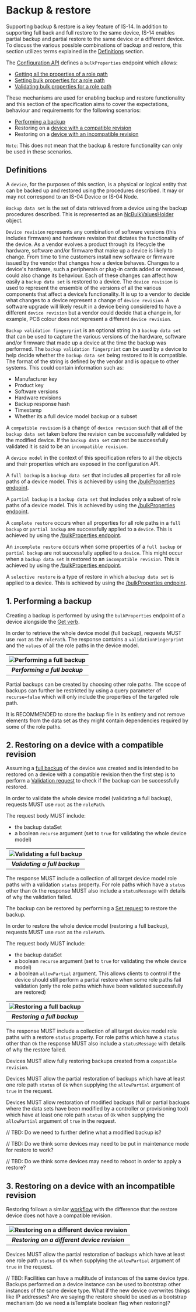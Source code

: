 # Backup & restore

Supporting backup & restore is a key feature of IS-14. In addition to supporting full back and full restore to the same device, IS-14 enables partial backup and partial restore to the same device or a different device. To discuss the various possible combinations of backup and restore, this section utilizes terms explained in the [Definitions](#definitions) section.

The [Configuration API](https://specs.amwa.tv/is-14/branches/v1.0-dev/APIs/ConfigurationAPI.html) defines a `bulkProperties` endpoint which allows:

- [Getting all the properties of a role path](https://specs.amwa.tv/is-14/branches/v1.0-dev/docs/API_requests.html#getting-all-the-properties-of-a-role-path)
- [Setting bulk properties for a role path](https://specs.amwa.tv/is-14/branches/v1.0-dev/docs/API_requests.html#setting-bulk-properties-for-a-role-path)
- [Validating bulk properties for a role path](https://specs.amwa.tv/is-14/branches/v1.0-dev/docs/API_requests.html#validating-bulk-properties-for-a-role-path)

These mechanisms are used for enabling backup and restore functionality and this section of the specification aims to cover the expectations, behaviour and requirements for the following scenarios:

- [Performing a backup](#1-performing-a-backup)
- Restoring on a [device with a compatible revision](#2-restoring-on-a-device-with-a-compatible-revision)
- Restoring on a [device with an incompatible revision](#3-restoring-on-a-device-with-an-incompatible-revision)

`Note`: This does not mean that the backup & restore functionality can only be used in these scenarios.

## Definitions

A `device`, for the purposes of this section, is a physical or logical entity that can be backed up and restored using the procedures described. It may or may not correspond to an IS-04 Device or IS-04 Node.

`Backup data set` is the set of data retrieved from a device using the backup procedures described. This is represented as an [NcBulkValuesHolder](https://specs.amwa.tv/nmos-control-feature-sets/branches/publish-device-configuration/device-configuration/#ncbulkvaluesholder) object.

`Device revision` represents any combination of software versions (this includes firmware) and hardware revision that dictates the functionality of the device. As a vendor evolves a product through its lifecycle the hardware, software and/or firmware that make up a device is likely to change. From time to time customers install new software or firmware issued by the vendor that changes how a device behaves. Changes to a device's hardware, such a peripherals or plug-in cards added or removed, could also change its behaviour. Each of these changes can affect how easily a `backup data set` is restored to a device. The `device revision` is used to represent the ensemble of the versions of all the various components that affect a device’s functionality. It is up to a vendor to decide what changes to a device represent a change of `device revision`. A software upgrade will likely result in a device being considered to have a different `device revision` but a vendor could decide that a change in, for example, PCB colour does not represent a different `device revision`.

`Backup validation fingerprint` is an optional string in a `backup data set` that can be used to capture the various versions of the hardware, software and/or firmware that made up a device at the time the backup was performed. The `backup validation fingerprint` can be used by a device to help decide whether the `backup data set` being restored to it is compatible. The format of the string is defined by the vendor and is opaque to other systems. This could contain information such as:

- Manufacturer key
- Product key
- Software versions
- Hardware revisions
- Backup response hash
- Timestamp
- Whether its a full device model backup or a subset

A `compatible revision` is a change of `device revision` such that all of the `backup data set` taken before the revision can be successfully validated by the modified device. If the `backup data set` can not be successfully validated it is said to be an `incompatible revision`.

A `device model` in the context of this specification refers to all the objects and their properties which are exposed in the configuration API.

A `full backup` is a `backup data set` that includes all properties for all role paths of a device model. This is achieved by using the [/bulkProperties endpoint](https://specs.amwa.tv/is-14/branches/v1.0-dev/docs/API_requests.html#getting-all-the-properties-of-a-role-path).

A `partial backup` is a `backup data set` that includes only a subset of role paths of a device model. This is achieved by using the [/bulkProperties endpoint](https://specs.amwa.tv/is-14/branches/v1.0-dev/docs/API_requests.html#getting-all-the-properties-of-a-role-path).

A `complete restore` occurs when all properties for all role paths in a `full backup` or `partial backup` are successfully applied to a `device`. This is achieved by using the [/bulkProperties endpoint](https://specs.amwa.tv/is-14/branches/v1.0-dev/docs/API_requests.html#setting-bulk-properties-for-a-role-path).

An `incomplete restore` occurs when some properties of a `full backup` or `partial backup` are not successfully applied to a `device`. This might occur when a `backup data set` is restored to an `incompatible revision`. This is achieved by using the [/bulkProperties endpoint](https://specs.amwa.tv/is-14/branches/v1.0-dev/docs/API_requests.html#setting-bulk-properties-for-a-role-path).

A `selective restore` is a type of restore in which a `backup data set` is applied to a device. This is achieved by using the [/bulkProperties endpoint](https://specs.amwa.tv/is-14/branches/v1.0-dev/docs/API_requests.html#setting-bulk-properties-for-a-role-path).

## 1. Performing a backup

Creating a backup is performed by using the `bulkProperties` endpoint of a device alongside the [Get verb](https://specs.amwa.tv/is-14/branches/v1.0-dev/docs/API_requests.html#getting-all-the-properties-of-a-role-path).

In order to retrieve the whole device model (full backup), requests MUST use `root` as the `rolePath`. The response contains a `validationFingerprint` and the `values` of all the role paths in the device model.

| ![Performing a full backup](images/performing-full-backup.png) |
|:--:|
| _**Performing a full backup**_ |

Partial backups can be created by choosing other role paths. The scope of backups can further be restricted by using a query parameter of `recurse=false` which will only include the properties of the targeted role path.

It is RECOMMENDED to store the backup file in its entirety and not remove elements from the data set as they might contain dependencies required by some of the role paths.

## 2. Restoring on a device with a compatible revision

Assuming a [full backup](#1-performing-a-backup) of the device was created and is intended to be restored on a device with a compatible revision then the first step is to perform a [Validation request](https://specs.amwa.tv/is-14/branches/v1.0-dev/docs/API_requests.html#validating-bulk-properties-for-a-role-path) to check if the backup can be successfully restored.

In order to validate the whole device model (validating a full backup), requests MUST use `root` as the `rolePath`.

The request body MUST include:

- the backup dataSet
- a boolean `recurse` argument (set to `true` for validating the whole device model)

| ![Validating a full backup](images/validating-full-backup.png) |
|:--:|
| _**Validating a full backup**_ |

The response MUST include a collection of all target device model role paths with a validation `status` property. For role paths which have a `status` other than `Ok` the response MUST also include a `statusMessage` with details of why the validation failed.

The backup can be restored by performing a [Set request](https://specs.amwa.tv/is-14/branches/v1.0-dev/docs/API_requests.html#setting-bulk-properties-for-a-role-path) to restore the backup.

In order to restore the whole device model (restoring a full backup), requests MUST use `root` as the `rolePath`.

The request body MUST include:

- the backup dataSet
- a boolean `recurse` argument (set to `true` for validating the whole device model)
- a boolean `allowPartial` argument. This allows clients to control if the device should still perform a partial restore when some role paths fail validation (only the role paths which have been validated successfully are restored)

| ![Restoring a full backup](images/restoring-full-backup.png) |
|:--:|
| _**Restoring a full backup**_ |

The response MUST include a collection of all target device model role paths with a restore `status` property. For role paths which have a `status` other than `Ok` the response MUST also include a `statusMessage` with details of why the restore failed.

Devices MUST allow fully restoring backups created from a `compatible revision`.

Devices MUST allow the partial restoration of backups which have at least one role path `status` of `Ok` when supplying the `allowPartial` argument of `true` in the request.

Devices MUST allow restoration of modified backups (full or partial backups where the data sets have been modified by a controller or provisioning tool) which have at least one role path `status` of `Ok` when supplying the `allowPartial` argument of `true` in the request.

// TBD: Do we need to further define what a modified backup is?

// TBD: Do we think some devices may need to be put in maintenance mode for restore to work?

// TBD: Do we think some devices may need to reboot in order to apply a restore?

## 3. Restoring on a device with an incompatible revision

Restoring follows a similar [workflow](#2-restoring-on-a-device-with-a-compatible-revision) with the difference that the restore device does not have a compatible revision.

| ![Restoring on a different device revision](images/restoring-same-dev-different-dev-rev.png) |
|:--:|
| _**Restoring on a different device revision**_ |

Devices MUST allow the partial restoration of backups which have at least one role path `status` of `Ok` when supplying the `allowPartial` argument of `true` in the request.

// TBD: Facilities can have a multitude of instances of the same device type. Backups performed on a device instance can be used to bootstrap other instances of the same device type. What if the new device overwrites things like IP addresses? Are we saying the restore should be used as a bootstrap mechanism (do we need a isTemplate boolean flag when restoring)?
